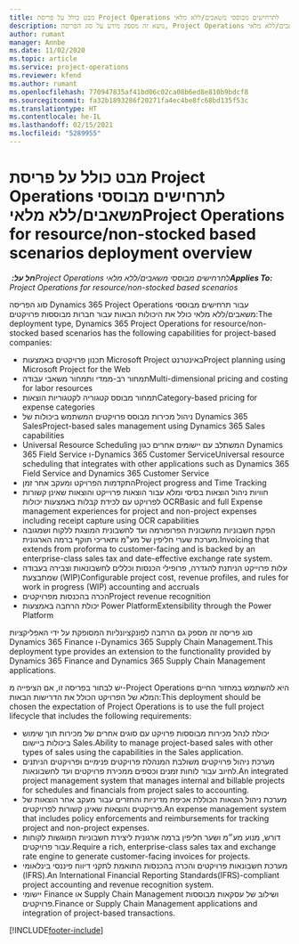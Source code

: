 ```yaml
---
title: מבט כולל על פריסת Project Operations לתרחישים מבוססי משאבים/ללא מלאי
description: נושא זה מספק מידע על סוג הפריסה, Project Operations לתרחישים מבוססי משאבים/ללא מלאי.
author: rumant
manager: Annbe
ms.date: 11/02/2020
ms.topic: article
ms.service: project-operations
ms.reviewer: kfend
ms.author: rumant
ms.openlocfilehash: 770947835af41bd06c02ca08b6ed8e810b9bdcf8
ms.sourcegitcommit: fa32b1893286f20271fa4ec4be8fc68bd135f53c
ms.translationtype: HT
ms.contentlocale: he-IL
ms.lasthandoff: 02/15/2021
ms.locfileid: "5289955"
---
```

# <a name="project-operations-for-resourcenon-stocked-based-scenarios-deployment-overview"></a><span data-ttu-id="20373-103">מבט כולל על פריסת Project Operations לתרחישים מבוססי משאבים/ללא מלאי</span><span class="sxs-lookup"><span data-stu-id="20373-103">Project Operations for resource/non-stocked based scenarios deployment overview</span></span>

<span data-ttu-id="20373-104">_**חל על:** ‏Project Operations לתרחישים מבוססי משאבים/ללא מלאי_</span><span class="sxs-lookup"><span data-stu-id="20373-104">_**Applies To:** Project Operations for resource/non-stocked based scenarios_</span></span>

<span data-ttu-id="20373-105">סוג הפריסה Dynamics 365 Project Operations עבור תרחישים מבוססי משאבים/ללא מלאי כולל את היכולות הבאות עבור חברות מבוססות פרויקטים:</span><span class="sxs-lookup"><span data-stu-id="20373-105">The deployment type, Dynamics 365 Project Operations for resource/non-stocked based scenarios has the following capabilities for project-based companies:</span></span>

- <span data-ttu-id="20373-106">תכנון פרויקטים באמצעות Microsoft Project באינטרנט</span><span class="sxs-lookup"><span data-stu-id="20373-106">Project planning using Microsoft Project for the Web</span></span>
- <span data-ttu-id="20373-107">תמחור רב-ממדי ותמחור משאבי עבודה</span><span class="sxs-lookup"><span data-stu-id="20373-107">Multi-dimensional pricing and costing for labor resources</span></span>
- <span data-ttu-id="20373-108">תמחור מבוסס קטגוריה לקטגוריות הוצאות</span><span class="sxs-lookup"><span data-stu-id="20373-108">Category-based pricing for expense categories</span></span>
- <span data-ttu-id="20373-109">ניהול מכירות מבוסס פרויקטים המשתמש ביכולות של Dynamics 365 Sales</span><span class="sxs-lookup"><span data-stu-id="20373-109">Project-based sales management using Dynamics 365 Sales capabilities</span></span>
- <span data-ttu-id="20373-110">Universal Resource Scheduling המשתלב עם יישומים אחרים כגון Dynamics 365 Field Service ו-Dynamics 365 Customer Service</span><span class="sxs-lookup"><span data-stu-id="20373-110">Universal resource scheduling that integrates with other applications such as Dynamics 365 Field Service and Dynamics 365 Customer Service</span></span>
- <span data-ttu-id="20373-111">התקדמות הפרויקט ומעקב אחר זמן</span><span class="sxs-lookup"><span data-stu-id="20373-111">Project progress and Time Tracking</span></span>
- <span data-ttu-id="20373-112">חוויות ניהול הוצאות בסיסי ומלא עבור הוצאות פרוייקט והוצאות שאינן קשורות לפרויקט עם לכידת קבלות באמצעות יכולות OCR</span><span class="sxs-lookup"><span data-stu-id="20373-112">Basic and full Expense management experiences for project and non-project expenses including receipt capture using OCR capabilities</span></span>
- <span data-ttu-id="20373-113">הפקת חשבוניות מחשבונית הפרופורמה ועד לחשבונית המוצגת ללקוח ושמגובה מערכת שערי חליפין של מע"מ ותאריכי תוקף ברמה הארגונית.</span><span class="sxs-lookup"><span data-stu-id="20373-113">Invoicing that extends from proforma to customer-facing and is backed by an enterprise-class sales tax and date-effective exchange rate system.</span></span>
- <span data-ttu-id="20373-114">עלות פרוייקט הניתנת להגדרה, פרופילי הכנסות וכללים לחשבונאות וצבירה בעבודה שמתבצעת (WIP)</span><span class="sxs-lookup"><span data-stu-id="20373-114">Configurable project cost, revenue profiles, and rules for work in progress (WIP) accounting and accruals</span></span>
- <span data-ttu-id="20373-115">הכרה בהכנסות מפרויקטים</span><span class="sxs-lookup"><span data-stu-id="20373-115">Project revenue recognition</span></span>
- <span data-ttu-id="20373-116">יכולת הרחבה באמצעות Power Platform</span><span class="sxs-lookup"><span data-stu-id="20373-116">Extensibility through the Power Platform</span></span>

<span data-ttu-id="20373-117">סוג פריסה זה מספק גם הרחבה לפונקציונליות המסופקת על ידי האפליקציות Dynamics 365 Finance ו-Dynamics 365 Supply Chain Management.</span><span class="sxs-lookup"><span data-stu-id="20373-117">This deployment type provides an extension to the functionality provided by Dynamics 365 Finance and Dynamics 365 Supply Chain Management applications.</span></span>

<span data-ttu-id="20373-118">יש לבחור בפריסה זו, אם הציפייה מ-Project Operations היא להשתמש במחזור החיים המלא של הפרויקט הכולל את הדרישות הבאות:</span><span class="sxs-lookup"><span data-stu-id="20373-118">This deployment should be chosen the expectation of Project Operations is to use the full project lifecycle that includes the following requirements:</span></span>

- <span data-ttu-id="20373-119">יכולת לנהל מכירות מבוססות פרויקט עם סוגים אחרים של מכירות תוך שימוש ביכולות ביישום Sales.</span><span class="sxs-lookup"><span data-stu-id="20373-119">Ability to manage project-based sales with other types of sales using the capabilities in the Sales application.</span></span>
- <span data-ttu-id="20373-120">מערכת ניהול פרויקטים משולבת המנהלת פרויקטים פנימיים ופרויקטים הניתנים לחיוב עבור לוחות זמנים וכספים ממכירת פרויקטים ועד לחשבונאות.</span><span class="sxs-lookup"><span data-stu-id="20373-120">An integrated project management system that manages internal and billable projects for schedules and financials from project sales to accounting.</span></span>
- <span data-ttu-id="20373-121">מערכת ניהול הוצאות הכוללת אכיפת מדיניות והחזרים עבור מעקב אחר הוצאות של פרויקטים והוצאות שאינן קשורות לפרויקטים.</span><span class="sxs-lookup"><span data-stu-id="20373-121">An expense management system that includes policy enforcements and reimbursements for tracking project and non-project expenses.</span></span>
- <span data-ttu-id="20373-122">דורש, מנוע מע״מ ושער חליפין ברמה ארגונית ליצירת חשבוניות המוגשות לקוחות עבור פרויקטים.</span><span class="sxs-lookup"><span data-stu-id="20373-122">Require a rich, enterprise-class sales tax and exchange rate engine to generate customer-facing invoices for projects.</span></span>
- <span data-ttu-id="20373-123">מערכת חשבונאות פרויקטים והכרה בהכנסות התואמת לתקני דיווח פיננסי בינלאומי (IFRS).</span><span class="sxs-lookup"><span data-stu-id="20373-123">An International Financial Reporting Standards(IFRS)-compliant project accounting and revenue recognition system.</span></span>
- <span data-ttu-id="20373-124">יישומי Finance או Supply Chain Management ושילוב של עסקאות מבוססות פרויקטים.</span><span class="sxs-lookup"><span data-stu-id="20373-124">Finance or Supply Chain Management applications and integration of project-based transactions.</span></span>


[!INCLUDE[footer-include](../includes/footer-banner.md)]